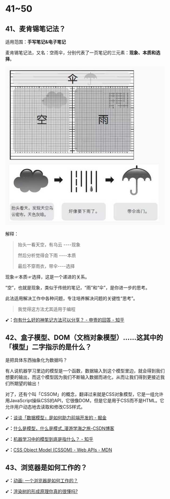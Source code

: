 # 41~50

## 41、麦肯锡笔记法？

适用范围：**手写笔记&电子笔记**

麦肯锡笔记法，又名：空雨伞，分别代表了一页笔记的三元素：**现象、本质和选择**。

![空雨伞图解](assets/img/2019-12-25-13-10-46.png)

解释：

> 抬头一看天空，有乌云 ----现象
>
>然后分析觉得会下雨 ----本质
>
>最后不穿雨衣，带伞----选择

现象☞本质☞选择，这是一个递进的关系。

“空”，也就是现象，类似于传统的笔记，“雨”和“伞”，是你进一步的思考。

此法适用解决工作中各种问题，专注培养解决问题的关键性“思考”。

> 我觉得这方法尤其适用于编程

**➹：**[你有什么好的神笔记方法可以分享？ - 申壹的回答 - 知乎](https://www.zhihu.com/question/62737299/answer/890647386)

## 42、盒子模型、DOM（文档对象模型）……这其中的「模型」二字指示的是什么？

是把具体东西抽象化为数据吗？

有人说机器学习里边的模型是一个函数，数据输入到这个模型里边，就会得到我们想要的输出，而这个模型因为我们不断输入数据而进化，从而让我们得到更接近我们所期望的输出！

对了，还有个叫「CSSOM」的概念，翻译过来就是CSS对象模型，它是一组允许用JavaScript操纵CSS的API，它很像DOM，但是它是用于CSS而不是HTML。它允许用户动态地去读取和修改CSS样式。

**➹：**[谈谈「数据模型」是如何助力前端开发的 - 掘金](https://juejin.im/post/5d410e85f265da03dd3d4ee8)

**➹：**[什么是模型，什么是模式_漫游学海之旅-CSDN博客](https://blog.csdn.net/gdp12315_gu/article/details/50527069)

**➹：**[机器学习中的模型到底是指什么？ - 知乎](https://www.zhihu.com/question/285520177)

**➹：**[CSS Object Model (CSSOM) - Web APIs - MDN](https://developer.mozilla.org/en-US/docs/Web/API/CSS_Object_Model)


## 43、浏览器是如何工作的？

**➹：**[动画: 一个浏览器是如何工作的？](https://mp.weixin.qq.com/s/3GEoQ24yQl7qfrL3QPsamg)

**➹：**[渲染树的形成原理你真的很懂吗?](https://www.lagou.com/lgeduarticle/59076.html)

